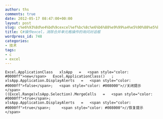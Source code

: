 ```yaml
---
author: ths
comments: true
date: 2012-05-17 08:47:00+00:00
layout: post
slug: c%e6%93%8d%e4%bd%9cexcel%ef%bc%8c%e6%b6%88%e9%99%a4%e5%90%88%e5%b9%b6%e5%8d%95%e5%85%83%e6%a0%bc%e6%93%8d%e4%bd%9c%e7%9a%84%e8%af%a2%e9%97%ae%e5%af%b9%e8%af%9d%e6%a1%86
title: C#操作excel，消除合并单元格操作的询问对话框
wordpress_id: 748
categories:
- 技术
tags:
- c
- excel
---
```





    
    Excel.ApplicationClass   xlsApp   =   <span style="color: #0000ff">new</span>   Excel.ApplicationClass()   ; 
    xlsApp.Application.DisplayAlerts   =   <span style="color: #0000ff">false</span>;   <span style="color: #008000">//关闭提示 </span>
    ((Excel.Range)xlsApp.Selection).MergeCells   =   <span style="color: #0000ff">true</span>; 
    xlsApp.Application.DisplayAlerts   =   <span style="color: #0000ff">true</span>;     <span style="color: #008000">//恢复提示</span>




